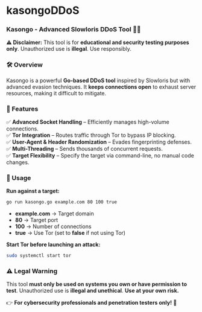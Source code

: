 # kasongoDDoS
### **Kasongo - Advanced Slowloris DDoS Tool 🚀🔥**  

**⚠️ Disclaimer:** This tool is for **educational and security testing purposes only**. Unauthorized use is **illegal**. Use responsibly.  

### **🛠 Overview**  
Kasongo is a powerful **Go-based DDoS tool** inspired by Slowloris but with advanced evasion techniques. It **keeps connections open** to exhaust server resources, making it difficult to mitigate.  

### **🔹 Features**  
✅ **Advanced Socket Handling** – Efficiently manages high-volume connections.  
✅ **Tor Integration** – Routes traffic through Tor to bypass IP blocking.  
✅ **User-Agent & Header Randomization** – Evades fingerprinting defenses.  
✅ **Multi-Threading** – Sends thousands of concurrent requests.  
✅ **Target Flexibility** – Specify the target via command-line, no manual code changes.  

### **🚀 Usage**  
**Run against a target:**  
```sh
go run kasongo.go example.com 80 100 true
```  
- **example.com** → Target domain  
- **80** → Target port  
- **100** → Number of connections  
- **true** → Use Tor (set to **false** if not using Tor)  

**Start Tor before launching an attack:**  
```sh
sudo systemctl start tor
```

### **⚠️ Legal Warning**  
This tool **must only be used on systems you own or have permission to test**. Unauthorized use is **illegal and unethical**. **Use at your own risk.**  

👉 **For cybersecurity professionals and penetration testers only!** 🚀

